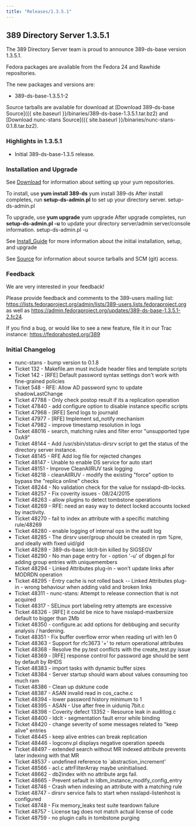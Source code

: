 ```yaml
---
title: "Releases/1.3.5.1"
---
```

389 Directory Server 1.3.5.1
-----------------------------

The 389 Directory Server team is proud to announce 389-ds-base version 1.3.5.1.

Fedora packages are available from the Fedora 24 and Rawhide repositories.

The new packages and versions are:

-   389-ds-base-1.3.5.1-2

Source tarballs are available for download at [Download 389-ds-base Source]({{ site.baseurl }}/binaries/389-ds-base-1.3.5.1.tar.bz2) and [Download nunc-stans Source]({{ site.baseurl }}/binaries/nunc-stans-0.1.8.tar.bz2).

### Highlights in 1.3.5.1

-   Initial 389-ds-base-1.3.5 release.

### Installation and Upgrade

See [Download](../download.html) for information about setting up your yum repositories.

To install, use **yum install 389-ds** yum install 389-ds After install completes, run **setup-ds-admin.pl** to set up your directory server. setup-ds-admin.pl

To upgrade, use **yum upgrade** yum upgrade After upgrade completes, run **setup-ds-admin.pl -u** to update your directory server/admin server/console information. setup-ds-admin.pl -u

See [Install\_Guide](../legacy/install-guide.html) for more information about the initial installation, setup, and upgrade

See [Source](../development/source.html) for information about source tarballs and SCM (git) access.

### Feedback

We are very interested in your feedback!

Please provide feedback and comments to the 389-users mailing list: <https://lists.fedoraproject.org/admin/lists/389-users.lists.fedoraproject.org> as well as <https://admin.fedoraproject.org/updates/389-ds-base-1.3.5.1-2.fc24>.

If you find a bug, or would like to see a new feature, file it in our Trac instance: <https://fedorahosted.org/389>

### Initial Changelog

-   nunc-stans - bump version to 0.1.8
-   Ticket 132   - Makefile.am must include header files and template scripts
-   Ticket 142   - [RFE] Default password syntax settings don't work with fine-grained policies
-   Ticket 548   - RFE: Allow AD password sync to update shadowLastChange
-   Ticket 47788 - Only check postop result if its a replication operation
-   Ticket 47840 - add configure option to disable instance specific scripts
-   Ticket 47968 - [RFE] Send logs to journald
-   Ticket 47977 - [RFE] Implement sd_notify mechanism
-   Ticket 47982 - improve timestamp resolution in logs
-   Ticket 48016 - search, matching rules and filter error "unsupported type 0xA9"
-   Ticket 48144 - Add /usr/sbin/status-dirsrv script to get the status of the directory server instance.
-   Ticket 48145 - RFE Add log file for rejected changes
-   Ticket 48147 - Unable to enable DS service for auto start
-   Ticket 48151 - Improve CleanAllRUV task logging
-   Ticket 48218 - cleanAllRUV - modify the existing "force" option to bypass the "replica online" checks
-   Ticket 48244 - No validation check for the value for nsslapd-db-locks.
-   Ticket 48257 - Fix coverity issues - 08/24/2015
-   Ticket 48263 - allow plugins to detect tombstone operations
-   Ticket 48269 - RFE: need an easy way to detect locked accounts locked by inactivity.
-   Ticket 48270 - fail to index an attribute with a specific matching rule/48269
-   Ticket 48280 - enable logging of internal ops in the audit log
-   Ticket 48285 - The dirsrv user/group should be created in rpm %pre, and ideally with fixed uid/gid
-   Ticket 48289 - 389-ds-base: ldclt-bin killed by SIGSEGV
-   Ticket 48290 - No man page entry for - option '-u' of dbgen.pl for adding group entries with uniquemembers
-   Ticket 48294 - Linked Attributes plug-in - won't update links after MODRDN operation
-   Ticket 48295 - Entry cache is not rolled back -- Linked Attributes plug-in - wrong behaviour when adding valid and broken links
-   Ticket 48311 - nunc-stans: Attempt to release connection that is not acquired
-   Ticket 48317 - SELinux port labeling retry attempts are excessive
-   Ticket 48326 - [RFE] it could be nice to have nsslapd-maxbersize default to bigger than 2Mb
-   Ticket 48350 - configure.ac add options for debbuging and security analysis / hardening.
-   Ticket 48351 - Fix buffer overflow error when reading url with len 0
-   Ticket 48363 - Support for rfc3673 '+' to return operational attributes
-   Ticket 48368 - Resolve the py.test conflicts with the create_test.py issue
-   Ticket 48369 - [RFE] response control for password age should be sent by default by RHDS
-   Ticket 48383 - import tasks with dynamic buffer sizes
-   Ticket 48384 - Server startup should warn about values consuming too much ram
-   Ticket 48386 - Clean up dsktune code
-   Ticket 48387 - ASAN invalid read in cos_cache.c
-   Ticket 48394 - lower password history minimum to 1
-   Ticket 48395 - ASAN - Use after free in uiduniq 7bit.c
-   Ticket 48398 - Coverity defect 13352 - Resource leak in auditlog.c
-   Ticket 48400 - ldclt - segmentation fault error while binding
-   Ticket 48420 - change severity of some messages related to "keep alive" entries
-   Ticket 48445 - keep alive entries can break replication
-   Ticket 48446 - logconv.pl displays negative operation speeds
-   Ticket 48497 - extended search without MR indexed attribute prevents later indexing with that MR
-   Ticket 48537 - undefined reference to `abstraction_increment'
-   Ticket 48566 - acl.c attrFilterArray maybe uninitialised.
-   Ticket 48662 - db2index with no attribute args fail.
-   Ticket 48665 - Prevent sefault in ldbm_instance_modify_config_entry
-   Ticket 48746 - Crash when indexing an attribute with a matching rule
-   Ticket 48747 - dirsrv service fails to start when nsslapd-listenhost is configured
-   Ticket 48748 - Fix memory_leaks test suite teardown failure
-   Ticket 48757 - License tag does not match actual license of code
-   Ticket 48759 - no plugin calls in tombstone purging
